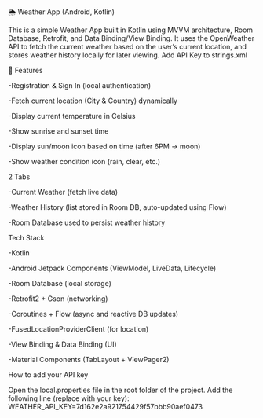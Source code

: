 🌦 Weather App (Android, Kotlin)

This is a simple Weather App built in Kotlin using MVVM architecture, Room Database, Retrofit, and Data Binding/View Binding.
It uses the OpenWeather API to fetch the current weather based on the user’s current location, and stores weather history locally for later viewing.
Add API Key to strings.xml

📱 Features

 -Registration & Sign In (local authentication)

 -Fetch current location (City & Country) dynamically

 -Display current temperature in Celsius

 -Show sunrise and sunset time

 -Display sun/moon icon based on time (after 6PM → moon)

 -Show weather condition icon (rain, clear, etc.)

2 Tabs

-Current Weather (fetch live data)

-Weather History (list stored in Room DB, auto-updated using Flow)

-Room Database used to persist weather history

Tech Stack

-Kotlin

-Android Jetpack Components (ViewModel, LiveData, Lifecycle)

-Room Database (local storage)

-Retrofit2 + Gson (networking)

-Coroutines + Flow (async and reactive DB updates)

-FusedLocationProviderClient (for location)

-View Binding & Data Binding (UI)

-Material Components (TabLayout + ViewPager2)

How to add your API key

Open the local.properties file in the root folder of the project.
Add the following line (replace with your key):
WEATHER_API_KEY=7d162e2a921754429f57bbb90aef0473
